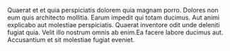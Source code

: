 Quaerat et et quia perspiciatis dolorem quia magnam porro. Dolores non eum quis architecto mollitia. Earum impedit qui totam ducimus. Aut animi explicabo aut molestiae perspiciatis. Quaerat inventore odit unde deleniti fugiat quia. Velit illo nostrum omnis ab enim.Ea facere labore ducimus aut. Accusantium et sit molestiae fugiat eveniet.